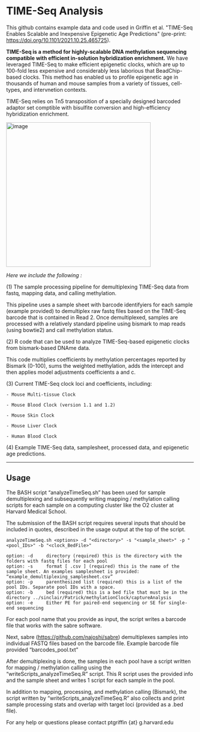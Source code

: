 # TIME-Seq Analysis 

This github contains example data and code used in Griffin et al. "TIME-Seq Enables Scalable and Inexpensive Epigenetic Age Predictions" (pre-print: https://doi.org/10.1101/2021.10.25.465725).

**TIME-Seq is a method for highly-scalable  DNA methylation sequencing compatible with efficient in-solution hybridization enrichment.** We have leveraged TIME-Seq to make efficient epigenetic clocks, which are up to 100-fold less expensive and considerably less laborious that BeadChip-based clocks. This method has enabled us to profile epigenetic age in thousands of human and mouse samples from a variety of tissues, cell-types, and intervnetion contexts. 

TIME-Seq relies on Tn5 transposition of a specially designed barcoded adaptor set comptible with bisulfite conversion and high-efficiency hybridization enrichment. 

<img width="388" alt="image" src="https://user-images.githubusercontent.com/94640617/232860614-6e23660e-c1a9-4e44-a9c7-526bf1351902.png">

_Here we include the following :_

(1) The sample processing pipeline for demultiplexing TIME-Seq data from fastq, mapping data, and calling methylation. 

This pipeline uses a sample sheet with barcode identifyiers for each sample (example provided) to demultiplex raw fastq files based on the TIME-Seq barcode that is contained in Read 2. Once demultiplexed, samples are processed with a relatively standard pipeline using bismark to map reads (using bowtie2) and call methylation status. 

(2) R code that can be used to analyze TIME-Seq-based epigenetic clocks from bismark-based DNAme data. 

This code multiplies coefficients by methylation percentages reported by Bismark (0-100), sums the weighted methylation, adds the intercept and then applies model adjustments coefficients a and c.

(3) Current TIME-Seq clock loci and coefficients, including:

    - Mouse Multi-tissue Clock
    
    - Mouse Blood Clock (version 1.1 and 1.2)
    
    - Mouse Skin Clock
    
    - Mouse Liver Clock
    
    - Human Blood Clock

(4) Example TIME-Seq data, samplesheet, processed data, and epigenetic age predictions.

_____________

## Usage
The BASH script “analyzeTimeSeq.sh” has been used for sample demultiplexing and subsequently writing mapping / methylation calling scripts for each sample on a computing cluster like the O2 cluster at Harvard Medical School. 

The submission of the BASH script requires several inputs that should be included in quotes, described in the usage output at the top of the script. 

```
analyzeTimeSeq.sh <options> -d "<directory>" -s "<sample_sheet>" -p "<pool_IDs>" -b "<clock_BedFile>"

option: -d     directory (required) this is the directory with the folders with fastq files for each pool
option: -s     format [ .csv ] (required) this is the name of the sample sheet. An examples samplesheet is provided: “example_demultiplexing_samplesheet.csv”
option: -p     parenthesized list (required) this is a list of the pool IDs. Separate pool IDs with a space.
option: -b     bed (required) this is a bed file that must be in the directory ../sinclair/Patrick/methylationClock/captureAnalysis 
option: -e     Either PE for paired-end sequencing or SE for single-end sequencing
```

For each pool name that you provide as input, the script writes a barcode file that works with the sabre software.

Next, sabre (https://github.com/najoshi/sabre) demultiplexes samples into individual FASTQ files based on the barcode file. 
Example barcode file provided “barcodes_pool.txt”

After demultiplexing is done, the samples in each pool have a script written for mapping / methylation calling using the “writeScripts_analyzeTimeSeq.R” script. 
This R script uses the provided info and the sample sheet and writes 1 script for each sample in the pool. 

In addition to mapping, processing, and methylation calling (Bismark), the script written by “writeScripts_analyzeTimeSeq.R” also collects and print sample processing stats and overlap with target loci (provided as a .bed file).


For any help or questions please contact ptgriffin {at} g.harvard.edu 
